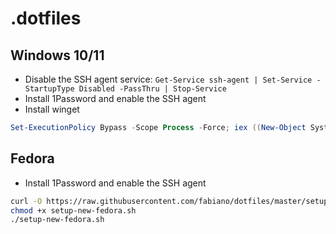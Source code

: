 # .dotfiles

## Windows 10/11

- Disable the SSH agent service: `Get-Service ssh-agent | Set-Service -StartupType Disabled -PassThru | Stop-Service`
- Install 1Password and enable the SSH agent
- Install winget

```powershell
Set-ExecutionPolicy Bypass -Scope Process -Force; iex ((New-Object System.Net.WebClient).DownloadString("https://raw.githubusercontent.com/fabiano/dotfiles/master/setup-new-windows.ps1"))
```

## Fedora

- Install 1Password and enable the SSH agent

```bash
curl -O https://raw.githubusercontent.com/fabiano/dotfiles/master/setup-new-fedora.sh
chmod +x setup-new-fedora.sh
./setup-new-fedora.sh
```
